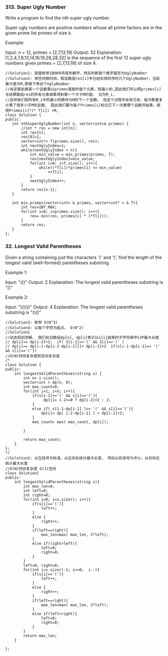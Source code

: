 ### 313. Super Ugly Number
Write a program to find the nth super ugly number.

Super ugly numbers are positive numbers whose all prime factors are in the given prime list primes of size k.

Example:

Input: n = 12, primes = [2,7,13,19]
Output: 32 
Explanation: [1,2,4,7,8,13,14,16,19,26,28,32] is the sequence of the first 12 
             super ugly numbers given primes = [2,7,13,19] of size 4.
 
 ```
 //Solution1: 就是枚举1到N中所有的数字，然后判断每个数字是否为UglyNumber
//Solution2: 用空间换时间，假设数组res[i]中已经右排好序的几个UglyNumber，当前最大值为M,那接下来这个UglyNumber
//肯定是前面某一个丑数乘以primes里面的每个元素，取最小的,因此我们可以把primes[i]与结果数组res的所有元素相乘得到第一个大于M的值， 记为M_i, 
//这样我们取所有M_i中的最小的数作为M的下一个丑数。 但这个过程中会有冗余，每次都重复计算了很多小于M的丑数， 因此我们要为每个Primes[i]标记它下一次重哪个丑数开始乘，使得Primes[i]*(* T[i]) >M, 
class Solution {
public:
    int nthSuperUglyNumber(int n, vector<int>& primes) {
        //int * res = new int[n];
        int res[n];
        res[0]=1;
        vector<int*> T(primes.size(), res);
        int nextUglyIndex=1;
        while(nextUglyIndex < n){
            int min_value = min_primes(primes, T);
            res[nextUglyIndex]=min_value;
            for(int i=0; i<T.size(); i++){
                while((*T[i])*primes[i] <= min_value)
                    ++T[i];
            }
            nextUglyIndex++;
        }
        return res[n-1];
    }
    
    int min_primes(vector<int> & primes, vector<int* > & T){
        int res=INT_MAX;
        for(int i=0; i<primes.size(); i++){
            res= min(res, primes[i] * (*T[i]));
        }
        return res;
    }
};
```
### 32. Longest Valid Parentheses
Given a string containing just the characters '(' and ')', find the length of the longest valid (well-formed) parentheses substring.

Example 1:

Input: "(()"
Output: 2
Explanation: The longest valid parentheses substring is "()"

Example 2:

Input: ")()())"
Output: 4
Explanation: The longest valid parentheses substring is "()()"
```
//Solution3: 枚举 O(N^3)
//Solution4: 以每个字符为起点， O(N^2)
//Solution1
//动态规划求解， 我们标记数组dp[n], dp[i]表示以s[i]结束的子字符串中LVP最大长度
// dp[i]== dp[i-2]+2;  if( S[i-1]=='(' && S[i]==')' )
// dp[i]== dp[i-1-dp[i-2-dp[i-1]]]+ dp[i-1]+2  if(s[i-1-dp[i-1]== '(' && s[i]==')'])
//O(N)时间复杂度和空间复杂度
/*
class Solution {
public:
    int longestValidParentheses(string s) {
        int n= s.size();
        vector<int > dp(n, 0);
        int max_count=0;
        for(int i=1; i<n; i++){
            if(s[i-1]=='(' && s[i]==')'){
                 dp[i]= i-2>=0 ? dp[i-2]+2 : 2;
            }
            else if( s[i-1-dp[i-1] ]== '(' && s[i]==')'){
                dp[i]= dp[ i-2-dp[i-1] ] + dp[i-1]+2;
            }
            max_count= max( max_count, dp[i]);
               
        }
 
        return max_count;
    }
};
*/
//Solution2: 以左括号为标准，从左向右统计最大长度， 然后以右括号为中心，从右向左统计最大长度
//O(N)时间复杂度 O(1)空间
class Solution{
public:
    int longestValidParentheses(string s){
        int max_len=0;
        int left=0;
        int right=0;
        for(int i=0; i<s.size(); i++){
            if(s[i]=='('){
                left++;
            }
            else {
                right++;
            }
            if(left==right){
                max_len=max( max_len, 2*left);
            }
            else if(right>left){
                left=0;
                right=0;
            }
        }
        left=0, right=0;
        for(int i=s.size()-1; i>=0;  i--){
            if(s[i]=='('){
                left++;
            }
            else {
                right++;
            }
            if(left==right){
                max_len=max( max_len, 2*left);
            }
            else if(left>right){
                left=0;
                right=0;
            }
        }
        return max_len;
    }
    
};

```
